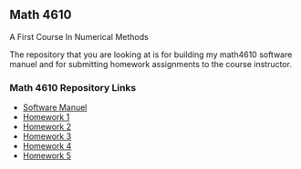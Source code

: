 ## Math 4610
A First Course In Numerical Methods

The repository that you are looking at is for building my math4610 software  
manuel and for submitting homework assignments to the course instructor.

### Math 4610 Repository Links

- [Software Manuel](https://gbmitchell.github.io/math4610/softwareManuel/main)  
- [Homework 1](https://gbmitchell.github.io/math4610/HW1/problem)  
- [Homework 2](https://gbmitchell.github.io/math4610/HW2/problem)  
- [Homework 3](https://gbmitchell.github.io/math4610/HW3/problem)  
- [Homework 4](https://gbmitchell.github.io/math4610/HW4/problem)  
- [Homework 5](https://gbmitchell.github.io/math4610/HW5/problem)
